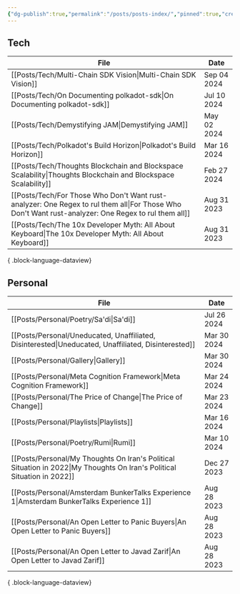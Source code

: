 ```yaml
---
{"dg-publish":true,"permalink":"/posts/posts-index/","pinned":true,"created":"2024-07-26T10:35:08.540+01:00","updated":"2024-12-29T10:11:01.086+00:00"}
---
```


## Tech 

| File                                                                                                                                                   | Date        |
| ------------------------------------------------------------------------------------------------------------------------------------------------------ | ----------- |
| [[Posts/Tech/Multi-Chain SDK Vision\|Multi-Chain SDK Vision]]                                                                                       | Sep 04 2024 |
| [[Posts/Tech/On Documenting polkadot-sdk\|On Documenting polkadot-sdk]]                                                                             | Jul 10 2024 |
| [[Posts/Tech/Demystifying JAM\|Demystifying JAM]]                                                                                                   | May 02 2024 |
| [[Posts/Tech/Polkadot's Build Horizon\|Polkadot's Build Horizon]]                                                                                   | Mar 16 2024 |
| [[Posts/Tech/Thoughts Blockchain and Blockspace Scalability\|Thoughts Blockchain and Blockspace Scalability]]                                       | Feb 27 2024 |
| [[Posts/Tech/For Those Who Don't Want rust-analyzer: One Regex to rul them all\|For Those Who Don't Want rust-analyzer: One Regex to rul them all]] | Aug 31 2023 |
| [[Posts/Tech/The 10x Developer Myth: All About Keyboard\|The 10x Developer Myth: All About Keyboard]]                                               | Aug 31 2023 |

{ .block-language-dataview}

## Personal 

| File                                                                                                                       | Date        |
| -------------------------------------------------------------------------------------------------------------------------- | ----------- |
| [[Posts/Personal/Poetry/Sa'di\|Sa'di]]                                                                                  | Jul 26 2024 |
| [[Posts/Personal/Uneducated, Unaffiliated, Disinterested\|Uneducated, Unaffiliated, Disinterested]]                     | Mar 30 2024 |
| [[Posts/Personal/Gallery\|Gallery]]                                                                                     | Mar 30 2024 |
| [[Posts/Personal/Meta Cognition Framework\|Meta Cognition Framework]]                                                   | Mar 24 2024 |
| [[Posts/Personal/The Price of Change\|The Price of Change]]                                                             | Mar 23 2024 |
| [[Posts/Personal/Playlists\|Playlists]]                                                                                 | Mar 16 2024 |
| [[Posts/Personal/Poetry/Rumi\|Rumi]]                                                                                    | Mar 10 2024 |
| [[Posts/Personal/My Thoughts On Iran's Political Situation in 2022\|My Thoughts On Iran's Political Situation in 2022]] | Dec 27 2023 |
| [[Posts/Personal/Amsterdam BunkerTalks Experience 1\|Amsterdam BunkerTalks Experience 1]]                               | Aug 28 2023 |
| [[Posts/Personal/An Open Letter to Panic Buyers\|An Open Letter to Panic Buyers]]                                       | Aug 28 2023 |
| [[Posts/Personal/An Open Letter to Javad Zarif\|An Open Letter to Javad Zarif]]                                         | Aug 28 2023 |

{ .block-language-dataview}
